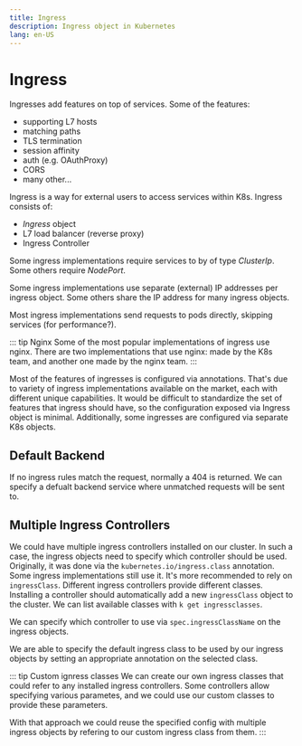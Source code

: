 ```yaml
---
title: Ingress
description: Ingress object in Kubernetes
lang: en-US
---
```


# Ingress

Ingresses add features on top of services. Some of the features:

- supporting L7 hosts
- matching paths
- TLS termination
- session affinity
- auth (e.g. OAuthProxy)
- CORS
- many other...

Ingress is a way for external users to access services within K8s. Ingress
consists of:

- *Ingress* object
- L7 load balancer (reverse proxy)
- Ingress Controller

Some ingress implementations require services to by of type *ClusterIp*. Some
others require *NodePort*.

Some ingress implementations use separate (external) IP addresses per ingress
object. Some others share the IP address for many ingress objects.

Most ingress implementations send requests to pods directly, skipping services
(for performance?).

::: tip Nginx
Some of the most popular implementations of ingress use nginx. There are two
implementations that use nginx: made by the K8s team, and another one made by
the nginx team.
:::

Most of the features of ingresses is configured via annotations. That's due to
variety of ingress implementations available on the market, each with different
unique capabilities. It would be difficult to standardize the set of features
that ingress should have, so the configuration exposed via Ingress object is
minimal. Additionally, some ingresses are configured via separate K8s objects.

## Default Backend

If no ingress rules match the request, normally a 404 is returned. We can specify
a defualt backend service where unmatched requests will be sent to.

## Multiple Ingress Controllers

We could have multiple ingress controllers installed on our cluster. In such a
case, the ingress objects need to specify which controller should be used.
Originally, it was done via the `kubernetes.io/ingress.class` annotation. Some
ingress implementations still use it. It's more recommended to rely on
`ingressClass`. Different ingress controllers provide different classes.
Installing a controller should automatically add a new `ingressClass` object to
the cluster. We can list available classes with `k get ingressclasses`.

We can specify which controller to use via `spec.ingressClassName` on the
ingress objects.

We are able to specify the default ingress class to be used by our ingress
objects by setting an appropriate annotation on the selected class.

::: tip Custom ignress classes
We can create our own ingress classes that could refer to any installed ingress
controllers. Some controllers allow specifying various parametes, and we could
use our custom classes to provide these parameters.

With that approach we could reuse the specified config with multiple ingress
objects by refering to our custom ingress class from them.
:::